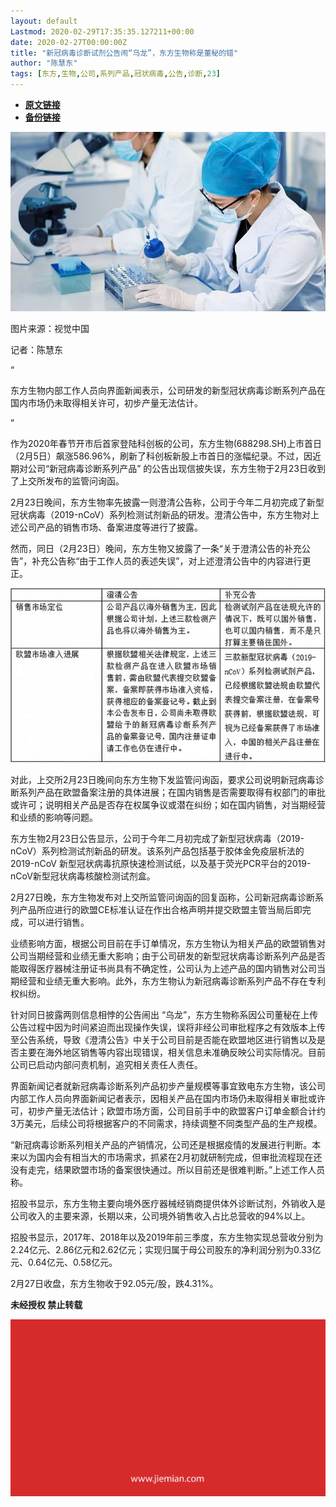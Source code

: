 ```yaml
---
layout: default
Lastmod: 2020-02-29T17:35:35.127211+00:00
date: 2020-02-27T00:00:00Z
title: "新冠病毒诊断试剂公告闹“乌龙”，东方生物称是董秘的错"
author: "陈慧东"
tags: [东方,生物,公司,系列产品,冠状病毒,公告,诊断,23]
---
```


* [**原文链接**](https://mp.weixin.qq.com/s/8vegVH8ovj8AkSdXGFtjjw)
* [**备份链接**](http://archive.today/RP0zu)


![](/images/post/5b0e6d67f74c08bdced16bf6c275d16d.jpg)

图片来源：视觉中国

记者：陈慧东

“

  

东方生物内部工作人员向界面新闻表示，公司研发的新型冠状病毒诊断系列产品在国内市场仍未取得相关许可，初步产量无法估计。

  

”

作为2020年春节开市后首家登陆科创板的公司，东方生物(688298.SH)上市首日（2月5日）飙涨586.96%，刷新了科创板新股上市首日的涨幅纪录。不过，因近期对公司“新冠病毒诊断系列产品” 的公告出现信披失误，东方生物于2月23日收到了上交所发布的监管问询函。  

2月23日晚间，东方生物率先披露一则澄清公告称，公司于今年二月初完成了新型冠状病毒（2019-nCoV）系列检测试剂新品的研发。澄清公告中，东方生物对上述公司产品的销售市场、备案进度等进行了披露。

然而，同日（2月23日）晚间，东方生物又披露了一条“关于澄清公告的补充公告”，补充公告称“由于工作人员的表述失误”，对上述澄清公告中的内容进行更正。

![](/images/post/d0aae7a8f299598b1c319351754c1905.jpg)

对此，上交所2月23日晚间向东方生物下发监管问询函，要求公司说明新冠病毒诊断系列产品在欧盟备案注册的具体进展；在国内销售是否需要取得有权部门的审批或许可；说明相关产品是否存在权属争议或潜在纠纷；如在国内销售，对当期经营和业绩的影响等问题。

东方生物2月23日公告显示，公司于今年二月初完成了新型冠状病毒（2019-nCoV）系列检测试剂新品的研发。该系列产品包括基于胶体金免疫层析法的 2019-nCoV 新型冠状病毒抗原快速检测试纸，以及基于荧光PCR平台的2019-nCoV新型冠状病毒核酸检测试剂盒。

2月27日晚，东方生物发布对上交所监管问询函的回复函称，公司新冠病毒诊断系列产品所应进行的欧盟CE标准认证在作出合格声明并提交欧盟主管当局后即完成，可以进行销售。

业绩影响方面，根据公司目前在手订单情况，东方生物认为相关产品的欧盟销售对公司当期经营和业绩无重大影响；由于公司研发的新型冠状病毒诊断系列产品是否能取得医疗器械注册证书尚具有不确定性，公司认为上述产品的国内销售对公司当期经营和业绩无重大影响。此外，东方生物认为新冠病毒诊断系列产品不存在专利权纠纷。 

针对同日披露两则信息相悖的公告闹出 “乌龙”，东方生物称系因公司董秘在上传公告过程中因为时间紧迫而出现操作失误，误将非经公司审批程序之有效版本上传至公告系统，导致《澄清公告》中关于公司目前是否能在欧盟地区进行销售以及是否主要在海外地区销售等内容出现错误，相关信息未准确反映公司实际情况。目前公司已启动内部问责机制，追究相关责任人责任。

界面新闻记者就新冠病毒诊断系列产品初步产量规模等事宜致电东方生物，该公司内部工作人员向界面新闻记者表示，因相关产品在国内市场仍未取得相关审批或许可，初步产量无法估计；欧盟市场方面，公司目前手中的欧盟客户订单金额合计约3万美元，后续公司将根据客户的不同需求，持续调整不同类型产品的生产规模。

“新冠病毒诊断系列相关产品的产销情况，公司还是根据疫情的发展进行判断。本来以为国内会有相当大的市场需求，抓紧在2月初就研制完成，但审批流程现在还没有走完，结果欧盟市场的备案很快通过。所以目前还是很难判断。”上述工作人员称。

招股书显示，东方生物主要向境外医疗器械经销商提供体外诊断试剂，外销收入是公司收入的主要来源，长期以来，公司境外销售收入占比总营收的94%以上。

招股书显示，2017年、2018年以及2019年前三季度，东方生物实现总营收分别为2.24亿元、2.86亿元和2.62亿元；实现归属于母公司股东的净利润分别为0.33亿元、0.64亿元、0.58亿元。

2月27日收盘，东方生物收于92.05元/股，跌4.31%。

  

**未经授权 禁止转载**

  

  

![](/images/post/3ef9527fd7edfb43b0c70486c7a956af.jpg)


